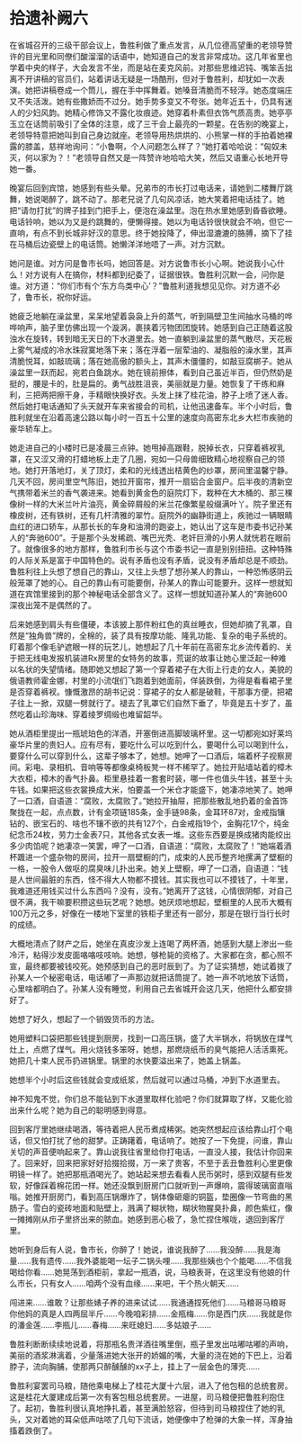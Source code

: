 # 拾遗补阙六

在省城召开的三级干部会议上，鲁胜利做了重点发言，从几位德高望重的老领导赞许的目光里和同僚们酸溜溜的话语中，她知道自己的发言非常成功。这几年省里也学着中央的样子，大会发言不坐，而是站在麦克风前。对那些思维迟钝、嘴笨舌拙离不开讲稿的官员们，站着讲话无疑是一场酷刑，但对于鲁胜利，却犹如一次表演。她把讲稿卷成一个筒儿，握在手中挥舞着。她嗓音清脆而不轻浮。她态度端庄又不失活泼。她有些撒娇而不过分。她手势多变又不夸张。她年近五十，仍具有迷人的少妇风韵。她精心修饰又不露化妆痕迹。她穿着朴素但衣饰气质高贵。她亭亭玉立在话筒前吸引了全体的注意，成了三干会上最亮的一颗星。在告别的晚宴上，老领导特意把她叫到自己身边就座。老领导用热烘烘的、小熊掌一样的手拍着她裸露的膝盖，慈祥地询问：“小鲁啊，个人问题怎么样了？”她打着哈哈说：“匈奴未灭，何以家为？！”老领导自然又是一阵赞许地哈哈大笑，然后又语重心长地开导她一番。

晚宴后回到宾馆，她感到有些头晕。兄弟市的市长打过电话来，请她到二楼舞厅跳舞，她说喝醉了，跳不动了。那老兄说了几句风凉话，她大笑着把电话挂了。她把“请勿打扰”的牌子挂到门把手上，便泡在澡盆里。泡在热水里她感到昏昏欲睡。电话铃响，她以为又是约跳舞的，便懒得接。她以为电话铃很快就会不响，但它一直响，有点不到长城非好汉的意思。终于她投降了，伸出湿漉漉的胳膊，摘下了挂在马桶后边瓷壁上的电话筒。她懒洋洋地唔了一声。对方沉默。

她问是谁。对方问是鲁市长吗，她回答是。对方说鲁市长小心啊。她说我小心什么！对方说有人在搞你，材料都到纪委了，证据很铁。鲁胜利沉默一会，问你是谁。对方道：“你们市有个‘东方鸟类中心’？”鲁胜利道我想见见你。对方道不必了，鲁市长，祝你好运。

她疲乏地躺在澡盆里，呆呆地望着袅袅上升的蒸气，听到隔壁卫生间抽水马桶的哗哗响声，脑子里仿佛出现一个漩涡，裹挟着污物团团旋转。她感到自己正随着这股浊水在旋转，转到暗无天日的下水道里去。她一直躺到澡盆里的蒸气散尽，天花板上雾气凝成的冷水珠寂寞地落下来；落在浮着一层荤油的、凝脂般的澡水里，其声清脆悦耳，如敲琉璃；落在她高傲的额头上，其声木僵僵的，如敲豆腐梆子。她从澡盆里一跃而起，宛若白鱼跳水。她在镜前擦体，看到自己虽近半百，但仍然奶是挺的，腰是卡的，肚是扁的。勇气战胜沮丧，美丽就是力量。她恢复了干练和麻利，三把两把擦干身，手精眼快换好衣。头发上抹了桂花油，脖子上喷了迷人香。然后她打电话通知了头天就开车来省接会的司机，让他迅速备车。半个小时后，鲁胜利就坐在沿着高速公路以每小时一百五十公里的速度向高密东北乡大栏市疾驰的豪华轿车上。

她走进自己的小楼时已是凌晨三点钟。她甩掉高跟鞋，脱掉长衣，只穿着裤衩乳罩，在又涩又滑的打蜡地板上走了几圈，宛如一只母兽细致精心地视察自己的领地。她打开落地灯，关了顶灯，柔和的光线透出桔黄色的纱罩，房间里温馨宁静。几天不回，房间里空气陈旧，她拉开窗帘，推开一扇铝合金窗户。后半夜的清新空气携带着米兰的香气袭进来。她看到黄金色的庭院灯下，栽种在大木桶的、那三棵像树一样的大米兰叶片油亮，黄金碎屑般的米兰花像繁星般缀满叶丫。院子里还有橡皮树，还有铁树，还有几杆清雅的翠竹。庭院外的幽静街道上，疾驰过一辆眼睛血红的进口轿车，从那长长的车身和油滑的跑姿上，她认出了这车是市委书记孙某人的“奔驰600”。于是那个头发稀疏、嘴巴光秃、老奸巨滑的小男人就恍若在眼前了。就像很多的地方那样，鲁胜利市长与这个市委书记一直是别别扭扭。这种特殊的人际关系是富于中国特色的。说有矛盾也没有矛盾，说没有矛盾却总是不顺劲。鲁胜利往上头想了想自己的靠山，又往上头想了想孙某人的靠山，一种恐怖感阴云般笼罩了她的心。自己的靠山有可能要倒，孙某人的靠山可能要升。这样一想就知道在宾馆里接到的那个神秘电话全部含义了。这样一想就知道孙某人的“奔驰600深夜出笼不是偶然的了。

后来她感到肩头有些僵硬，本该披上那件粉红色的真丝睡衣，但她却摘了乳罩，自然是“独角兽”牌的，全棉的，装了具有按摩功能、隆乳功能、复杂的电子系统的。盯着那个像毛驴遮眼一样的玩艺儿，她想起了几十年前在高密东北乡流传着的、关于把无线电发报机装进Rx房里的女特务的故事，荒诞的故事让她心里泛起一种难以名状的失望情绪。随即她又想起了第一个穿着裙子在大街上行走的女人，美貌的俄语教师霍金娜，村里的小流氓们飞跑着到她面前，佯装跌倒，为得是看看裙子里是否穿着裤衩。慷慨激昂的胡书记说：穿裙子的女人都是破鞋，干那事方便，把裙子往上一掀，双腿一劈就行了。褪去了乳罩它们自然下垂了，毕竟是五十岁了，虽然吃着山珍海味、穿着绫罗绸缎也难留韶华。

她从酒柜里提出一瓶琥珀色的洋酒，开塞倒进高脚玻璃杯里。这一切都宛如好莱坞豪华片里的贵妇人。应有尽有，要吃什么可以吃到什么，要喝什么可以喝到什么，要穿什么可以穿到什么，这辈子够本了，她想。她呷了一口酒后，端着杯子视察房间。彩电、录相机、音响等等都像桌椅板凳一样不稀罕了。她拉开贴墙站着的樟木大衣柜，樟木的香气扑鼻。柜里悬挂着一套套时装，哪一件也值头牛钱，甚至十头牛钱。如果把这些衣裳换成大米，怕要盖一个米仓才能盛下，她凄凉地笑了。她呷了一口酒，自语道：“腐败，太腐败了。”她拉开抽屉，把那些散乱地扔着的金首饰聚拢在一起，点点数，计有金项链185条，金手链98条，金耳环87对，金戒指镶钻的、嵌宝石的、啥也不镶不嵌的共有127个，白金戒指19个，金胸花17个，纯金纪念币24枚，劳力士金表7只，其他各式女表一堆。这些东西要是换成猪肉能绞出多少肉馅呢？她凄凉一笑罢，呷了一口酒，自语道：“腐败，太腐败了！”她端着酒杯踱进一个盛杂物的房间，拉开一扇壁橱的门，成束的人民币整齐地摞满了壁橱的一格，一股令人做呕的腐臭味儿扑出来。她关上壁橱，呷了一口酒，自语道：“钱是人世间最脏的东西，怪不得大人物都不摸钱。其实我也可以不摸钱了，十年里，我难道还用钱买过什么东西吗？没有，没有。”她离开了这钱，心情很阴郁，对自己很不满，我干嘛要积攒这些玩艺呢？她想。她厌烦地想起，壁橱里的人民币大概有100万元之多，好像在一楼地下室里的铁柜子里还有一部分，那是在银行当行长时的成绩。

大概地清点了财产之后，她坐在真皮沙发上连喝了两杯酒，她感到大腿上渗出一些冷汗，粘得沙发皮面咯咯吱吱响。她想，够枪毙的资格了。大家都在贪，都心照不宣，最终都要被钱咬死。她预感到自己的恶时辰到了。为了证实猜想，她试着拨了孙某人一个秘密电话，电话嘟了一声那边就把话筒提了。她一声不吭地放下话筒，心里啥都明白了。孙某人没有睡觉，利用自己去省城开会这几天，他把什么都安排好了。

她想了好久，想起了一个销毁货币的方法。

她用塑料口袋把那些钱提到厨房，找到一口高压锅，盛了大半锅水，将锅放在煤气灶上，点燃了煤气。用火烧钱多笨呀，她想，那燃烧纸币的臭气能把人活活熏死。她把几十束人民币扔进锅里。锅里的水快要溢出来了，她盖上锅盖。

她想半个小时后这些钱就会变成纸浆，然后就可以通过马桶，冲到下水道里去。

神不知鬼不觉，你们总不能钻到下水道里取样化验吧？你们就算取了样，又能化验出来什么呢？她为自己的聪明感到得意。

回到客厅里她继续喝酒，等待着把人民币煮成稀粥。她突然想起应该给靠山打个电话，但又怕打扰了他的甜梦。正踌躇着，电话响了。她按了一下免提，问谁，靠山关切的声音便响起来了。靠山说我往省里给你打电话，一直没人接，我估计你回来了。回来好，回来把家好好拾掇拾掇，万一来了贵客，不至于丢丑鲁胜利心里更像明镜一样了。她把那瓶酒喝光了。她站起来想去看看人民币粥时，感到双腿有些发软，好像踩着棉花团一样。她还没飘到厨房门口就听到一声爆响，震得玻璃窗直嗡嗡。她推开厨房门，看到高压锅爆炸了，锅体像砸瘪的铜盔，垫圈像一节弯曲的黑肠子。雪白的瓷砖地面和贴壁上，溅满了糊状物，糊状物腥臭扑鼻，颜色紫红，像一摊摊刚从疖子里挤出来的脓血。她感到恶心极了，急忙捏住喉咙，退回到客厅里。

她听到身后有人说，鲁市长，你醉了！她说，谁说我醉了……我没醉……我是海量……我有遗传……我外婆能喝一坛子二锅头哩……我那些姨也个个能喝……不信我喝给你看……她晃荡到酒柜前，拿起一瓶酒，说，马粮表哥，在这里没有他娘的什么市长，只有女人……咱两个没有血缘……来吧，干个热火朝天……

闯进来……谁敢？让那些婊子养的进来试试……我通通捏死他们……马粮哥马粮哥你他妈的真是人四两屈半斤……今晚咱彩排……金瓶梅……你是西门庆……我就是你的潘金莲……李瓶儿……春梅……来旺媳妇……多姑娘子……

鲁胜利断断续续地说着，将那瓶名贵洋酒往嘴里倒，瓶子里发出咕嘟咕嘟的声响，美丽的酒浆淋漓着，少量落进她大张开的娇媚的嘴，大量的浇在她的下巴上，沿着脖子，流向胸脯，使那两只醉醺醺的xx子上，挂上了一层金色的薄壳……

鲁胜利宴罢司马粮，随他乘电梯上了桂花大厦十六层，进入了他包租的总统套房。这是桂花大厦建成后第一次有客包租总统套房。一进屋，司马粮便把鲁胜利抱住了。起初，鲁胜利很认真地挣扎着，甚至满脸怒容，但待到司马粮捏住了她的乳头，又对着她的耳朵低声咕哝了几句下流话，她便像中了枪弹的大象一样，浑身抽搐着跌倒了。